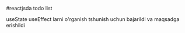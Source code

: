 #reactjsda todo list

useState useEffect larni o'rganish tshunish uchun bajarildi va maqsadga erishildi
